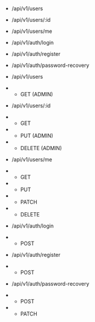- /api/v1/users
- /api/v1/users/:id
- /api/v1/users/me
- /api/v1/auth/login
- /api/v1/auth/register
- /api/v1/auth/password-recovery



- /api/v1/users
- - GET (ADMIN)


- /api/v1/users/:id
- - GET
- - PUT (ADMIN) 
- - DELETE (ADMIN) 


- /api/v1/users/me
- - GET
- - PUT
- - PATCH
- - DELETE


- /api/v1/auth/login
- - POST

- /api/v1/auth/register
- - POST

- /api/v1/auth/password-recovery
- - POST
- - PATCH